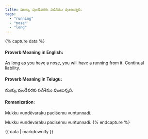 ```yaml
---
title: ముక్కు వుండేవరకు పడిశెము వుంటున్నది.
tags:
  - "running"
  - "nose"
  - "long"
---
```


{% capture data %}
#### Proverb Meaning in English:
As long as you have a nose, you will have a running from it.
Continual liability.

#### Proverb Meaning in Telugu:
ముక్కు వుండేవరకు పడిశెము వుంటున్నది.

#### Romanization:
Mukku vuṇḍēvaraku paḍiśemu vuṇṭunnadi.

Mukku vundevaraku padisemu vuntunnadi.
{% endcapture %}

{{ data | markdownify }}

